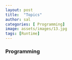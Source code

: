 ```yaml
---
layout: post
title:  "Topics"
author: sal
categories: [ Programming]
image: assets/images/13.jpg
tags: [Runtime]
---
```

### Programming
